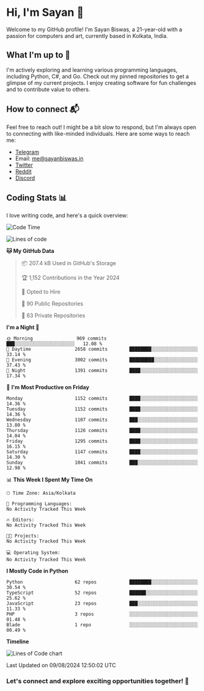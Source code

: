 # Hi, I'm Sayan 👋

Welcome to my GitHub profile! I'm Sayan Biswas, a 21-year-old with a passion for computers and art, currently based in Kolkata, India.

## What I'm up to 🚀

I'm actively exploring and learning various programming languages, including Python, C#, and Go. Check out my pinned repositories to get a glimpse of my current projects. I enjoy creating software for fun challenges and to contribute value to others.

## How to connect 📬

Feel free to reach out! I might be a bit slow to respond, but I'm always open to connecting with like-minded individuals. Here are some ways to reach me:

- [Telegram](https://t.me/dank_as_fuck)
- Email: [me@sayanbiswas.in](mailto:me@sayanbiswas.in)
- [Twitter](https://twitter.com/TheDankDel)
- [Reddit](https://www.reddit.com/user/dank_as_fuck_/)
- [Discord](https://discordapp.com/users/506536929152466945)

## Coding Stats 📊

I love writing code, and here's a quick overview:

<!--START_SECTION:waka-->
![Code Time](http://img.shields.io/badge/Code%20Time-1%2C652%20hrs%2017%20mins-blue)

![Lines of code](https://img.shields.io/badge/From%20Hello%20World%20I%27ve%20Written-5.9%20million%20lines%20of%20code-blue)

**🐱 My GitHub Data** 

> 📦 207.4 kB Used in GitHub's Storage 
 > 
> 🏆 1,152 Contributions in the Year 2024
 > 
> 💼 Opted to Hire
 > 
> 📜 90 Public Repositories 
 > 
> 🔑 63 Private Repositories 
 > 
**I'm a Night 🦉** 

```text
🌞 Morning                969 commits         ███░░░░░░░░░░░░░░░░░░░░░░   12.08 % 
🌆 Daytime                2658 commits        ████████░░░░░░░░░░░░░░░░░   33.14 % 
🌃 Evening                3002 commits        █████████░░░░░░░░░░░░░░░░   37.43 % 
🌙 Night                  1391 commits        ████░░░░░░░░░░░░░░░░░░░░░   17.34 % 
```
📅 **I'm Most Productive on Friday** 

```text
Monday                   1152 commits        ████░░░░░░░░░░░░░░░░░░░░░   14.36 % 
Tuesday                  1152 commits        ████░░░░░░░░░░░░░░░░░░░░░   14.36 % 
Wednesday                1107 commits        ███░░░░░░░░░░░░░░░░░░░░░░   13.80 % 
Thursday                 1126 commits        ████░░░░░░░░░░░░░░░░░░░░░   14.04 % 
Friday                   1295 commits        ████░░░░░░░░░░░░░░░░░░░░░   16.15 % 
Saturday                 1147 commits        ████░░░░░░░░░░░░░░░░░░░░░   14.30 % 
Sunday                   1041 commits        ███░░░░░░░░░░░░░░░░░░░░░░   12.98 % 
```


📊 **This Week I Spent My Time On** 

```text
🕑︎ Time Zone: Asia/Kolkata

💬 Programming Languages: 
No Activity Tracked This Week

🔥 Editors: 
No Activity Tracked This Week

🐱‍💻 Projects: 
No Activity Tracked This Week

💻 Operating System: 
No Activity Tracked This Week
```

**I Mostly Code in Python** 

```text
Python                   62 repos            ████████░░░░░░░░░░░░░░░░░   30.54 % 
TypeScript               52 repos            ██████░░░░░░░░░░░░░░░░░░░   25.62 % 
JavaScript               23 repos            ███░░░░░░░░░░░░░░░░░░░░░░   11.33 % 
PHP                      3 repos             ░░░░░░░░░░░░░░░░░░░░░░░░░   01.48 % 
Blade                    1 repo              ░░░░░░░░░░░░░░░░░░░░░░░░░   00.49 % 
```



**Timeline**

![Lines of Code chart](https://raw.githubusercontent.com/Dank-del/Dank-del/main/assets/bar_graph.png)


 Last Updated on 09/08/2024 12:50:02 UTC
<!--END_SECTION:waka-->

### Let's connect and explore exciting opportunities together! 🚀
